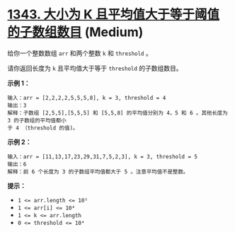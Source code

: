 # [1343. 大小为 K 且平均值大于等于阈值的子数组数目][link] (Medium)

[link]: https://leetcode.cn/problems/number-of-sub-arrays-of-size-k-and-average-greater-than-or-equal-to-threshold/

给你一个整数数组 `arr` 和两个整数 `k` 和 `threshold` 。

请你返回长度为 `k` 且平均值大于等于 `threshold` 的子数组数目。

**示例 1：**

```
输入：arr = [2,2,2,2,5,5,5,8], k = 3, threshold = 4
输出：3
解释：子数组 [2,5,5],[5,5,5] 和 [5,5,8] 的平均值分别为 4，5 和 6 。其他长度为 3 的子数组的平均值都小
于 4 （threshold 的值)。
```

**示例 2：**

```
输入：arr = [11,13,17,23,29,31,7,5,2,3], k = 3, threshold = 5
输出：6
解释：前 6 个长度为 3 的子数组平均值都大于 5 。注意平均值不是整数。
```

**提示：**

- `1 <= arr.length <= 10⁵`
- `1 <= arr[i] <= 10⁴`
- `1 <= k <= arr.length`
- `0 <= threshold <= 10⁴`
